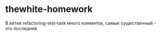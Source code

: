 # thewhite-homework
В ветке refactoring-test-task много коммитов, самые существенный - это последний
